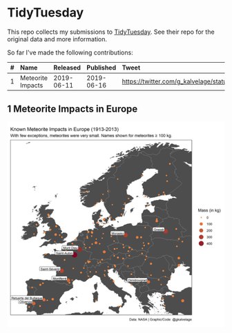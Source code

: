 # TidyTuesday

This repo collects my submissions to [TidyTuesday](https://github.com/rfordatascience/tidytuesday). See their repo for the original data and more information.

So far I've made the following contributions:

| # | Name | Released | Published | Tweet
| :--- | :--- | :--- | :--- | :---
| 1 | Meteorite Impacts | 2019-06-11 | 2019-06-16 | https://twitter.com/g_kalvelage/status/1140358497021943809

## 1 Meteorite Impacts in Europe

![meteorites](https://github.com/gkalvelage/tidytuesday/blob/master/figures/2019-06-11_meteorites_map.png)